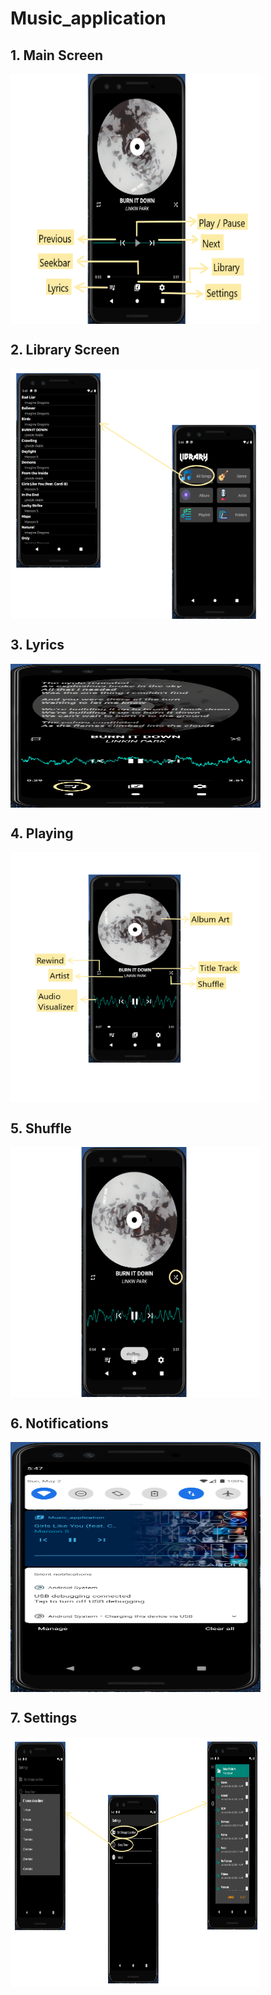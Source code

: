 # Music_application

## 1. Main Screen
<img src = "https://github.com/Prathamesh0606/Music_application/blob/master/pics/Main_Screen.png" align = "center" width="400" height="400">

## 2. Library Screen
<img src = "https://github.com/Prathamesh0606/Music_application/blob/master/pics/Library_Screen_Edited.png" align = "center" width="400" height="400">

## 3. Lyrics
<img src = "https://github.com/Prathamesh0606/Music_application/blob/master/pics/Main_Screen_Lyrics.png" align = "center" width="400" height="230">

## 4. Playing
<img src = "https://github.com/Prathamesh0606/Music_application/blob/master/pics/Main_Screen_Playing.png" align = "center" width="400" height="400">

## 5. Shuffle
<img src = "https://github.com/Prathamesh0606/Music_application/blob/master/pics/Main_Screen_Shuffle.png" align = "center" width="400" height="400">

## 6. Notifications
<img src = "https://github.com/Prathamesh0606/Music_application/blob/master/pics/Notifications.png" align = "center" width="400" height="400">

## 7. Settings
<img src = "https://github.com/Prathamesh0606/Music_application/blob/master/pics/Settings_Edited.png" align = "center" width="400" height="400">
